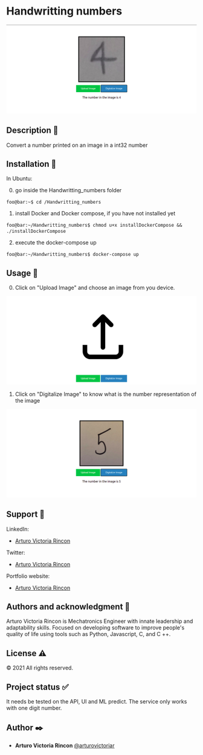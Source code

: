 # Handwritting numbers

![4-digitalized](assets/4-digitalized.png)

## Description :book:
Convert a number printed on an image in a int32 number

## Installation :floppy_disk:

In Ubuntu:

0. go inside the Handwritting_numbers folder

```console
foo@bar:~$ cd /Handwritting_numbers
```

1. install Docker and Docker compose, if you have not installed yet

```console
foo@bar:~/Handwritting_numbers$ chmod u+x installDockerCompose && ./installDockerCompose
```

2. execute the docker-compose up

```console
foo@bar:~/Handwritting_numbers$ docker-compose up
```

## Usage :open_file_folder:

0. Click on "Upload Image" and choose an image from you device.

![home](assets/home.png)

1. Click on "Digitalize Image" to know what is the number representation of the image

![5-digitalized](assets/5-digitalized.png)


## Support :email:

LinkedIn:

- [Arturo Victoria Rincon](https://www.linkedin.com/in/arturovictoriar/)

Twitter:

- [Arturo Victoria Rincon](https://twitter.com/arturovictoriar)

Portfolio website:

- [Arturo Victoria Rincon](http://arturovictoriar.github.io/)

## Authors and acknowledgment :school:

Arturo Victoria Rincon is Mechatronics Engineer with innate leadership and adaptability skills. Focused on developing software to improve people's quality of life using tools such as Python, Javascript, C, and C ++.

## License :warning:

:copyright: 2021 All rights reserved.

## Project status :white_check_mark:

It needs be tested on the API, UI and ML predict. The service only works with one digit number.

## Author :black_nib:

* **Arturo Victoria Rincon** [@arturovictoriar](https://github.com/arturovictoriar)
